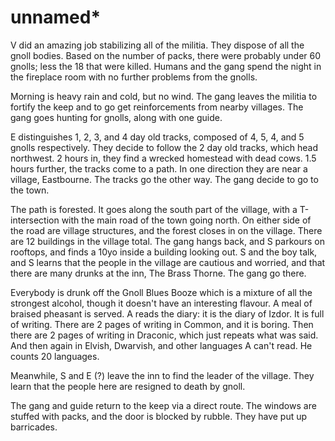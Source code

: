# unnamed*

V did an amazing job stabilizing all of the militia.
They dispose of all the gnoll bodies.
Based on the number of packs, 
there were probably under 60 gnolls;
less the 18 that were killed.
Humans and the gang spend the night in the fireplace room
with no further problems from the gnolls. 

Morning is heavy rain and cold, but no wind.
The gang leaves the militia to fortify the keep and to go get reinforcements from nearby villages.
The gang goes hunting for gnolls, along with one guide.

E distinguishes 1, 2, 3, and 4 day old tracks, composed of 4, 5, 4, and 5 gnolls respectively.
They decide to follow the 2 day old tracks,
which head northwest.
2 hours in, they find a wrecked homestead with dead cows.
1.5 hours further,
the tracks come to a path.
In one direction they are near a village, Eastbourne.
The tracks go the other way.
The gang decide to go to the town.

The path is forested.
It goes along the south part of the village, with a T-intersection with the main road of the town going north.
On either side of the road are village structures, and the forest closes in on the village.
There are 12 buildings in the village total.
The gang hangs back, and S parkours on rooftops,
and finds a 10yo inside a building looking out.
S and the boy talk, and S learns that the people in the village are cautious and worried,
and that there are many drunks at the inn, The Brass Thorne.
The gang go there.

Everybody is drunk off the Gnoll Blues Booze which is a mixture of all the 
strongest alcohol, though it doesn't have an interesting flavour.
A meal of braised pheasant is served.
A reads the diary:
it is the diary of Izdor.
It is full of writing.
There are 2 pages of writing in Common, and it is boring.
Then there are 2 pages of writing in Draconic, which just repeats what was said.
And then again in Elvish, Dwarvish, and other languages A can't read.
He counts 20 languages.

Meanwhile, S and E (?) leave the inn to find the leader of the village.
They learn that the people here are resigned to death by gnoll.

The gang and guide return to the keep via a direct route.
The windows are stuffed with packs, and the door is blocked by rubble.
They have put up barricades.
